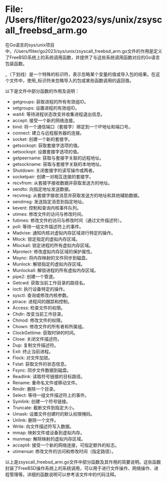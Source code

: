 # File: /Users/fliter/go2023/sys/unix/zsyscall_freebsd_arm.go

在Go语言的sys/unix项目中，/Users/fliter/go2023/sys/unix/zsyscall_freebsd_arm.go文件的作用是定义了FreeBSD系统上的系统调用函数，并提供了与这些系统调用函数对应的Go语言包装函数。

_（下划线）是一个特殊的标识符，表示忽略某个变量的值或导入包的结果。在这个文件中，使用_标识符来忽略导入的包或某些函数调用的返回值。

以下是文件中部分函数的作用及说明：

- getgroups: 获取进程的所有有效组ID。
- setgroups: 设置进程的有效组ID。
- wait4: 等待进程状态改变并收集进程退出信息。
- accept: 接受一个新的网络连接。
- bind: 将一个通信端口（套接字）绑定到一个IP地址和端口号。
- connect: 建立与远程服务器的连接。
- socket: 创建一个新的套接字。
- getsockopt: 获取套接字选项的值。
- setsockopt: 设置套接字选项的值。
- getpeername: 获取与套接字关联的远程地址。
- getsockname: 获取与套接字关联的本地地址。
- Shutdown: 关闭套接字的读写操作或两者。
- socketpair: 创建一对相互连接的套接字。
- recvfrom: 从套接字接收数据并获取发送方的地址。
- sendto: 向指定地址发送数据。
- recvmsg: 从套接字接收消息并获取发送方的地址和其他辅助数据。
- sendmsg: 发送指定消息到指定地址。
- kevent: 控制和查询内核事件队列。
- utimes: 修改文件的访问与修改时间。
- futimes: 修改文件的访问与修改时间（通过文件描述符）。
- poll: 等待一组文件描述符上的事件。
- Madvise: 通知内核对虚拟内存区域进行特定的操作。
- Mlock: 锁定指定的虚拟内存区域。
- Mlockall: 锁定进程的所有虚拟内存区域。
- Mprotect: 修改虚拟内存区域的保护属性。
- Msync: 将内存映射的文件同步到磁盘。
- Munlock: 解锁指定的虚拟内存区域。
- Munlockall: 解锁进程的所有虚拟内存区域。
- pipe2: 创建一个管道。
- Getcwd: 获取当前工作目录的路径名。
- ioctl: 执行设备特定的操作。
- sysctl: 查询或修改内核参数。
- ptrace: 进程间的跟踪和控制。
- Access: 检查文件的权限。
- Chdir: 改变当前工作目录。
- Chmod: 修改文件的权限。
- Chown: 修改文件的所有者和所属组。
- ClockGettime: 获取时钟的时间。
- Close: 关闭文件描述符。
- Dup: 复制文件描述符。
- Exit: 终止当前进程。
- Flock: 对文件加锁。
- Fstat: 获取文件的状态信息。
- Fsync: 同步文件数据到磁盘。
- Readlink: 读取符号链接的目标路径。
- Rename: 重命名文件或移动文件。
- Rmdir: 删除一个目录。
- Select: 等待一组文件描述符上的事件。
- Symlink: 创建一个符号链接。
- Truncate: 截断文件到指定大小。
- Umask: 设置文件创建时的默认权限掩码。
- Unlink: 删除一个文件。
- Write: 向文件描述符写入数据。
- mmap: 映射文件或设备到虚拟内存。
- munmap: 解除映射的虚拟内存区域。
- accept4: 接受一个新的网络连接，可指定额外的标志。
- utimensat: 修改文件的访问和修改时间（指定路径）。

以上是zsyscall_freebsd_arm.go文件中部分函数及其作用的简要说明。这些函数封装了FreeBSD操作系统上的系统调用，可以用于进行文件操作、网络操作、进程管理等。详细的函数说明可以参考该文件中的代码注释。

